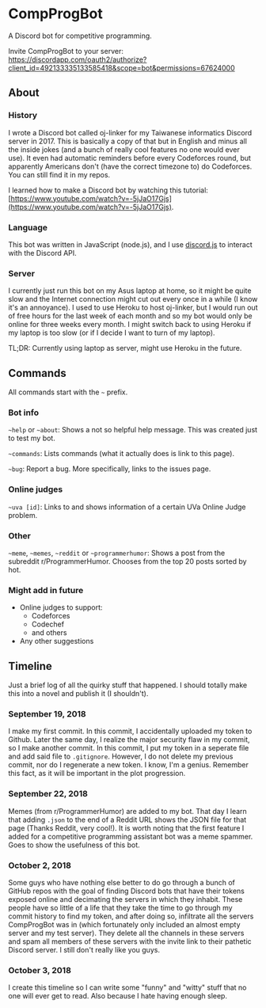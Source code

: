 # CompProgBot
A Discord bot for competitive programming. 

Invite CompProgBot to your server: https://discordapp.com/oauth2/authorize?client_id=492133335133585418&scope=bot&permissions=67624000

## About

### History
I wrote a Discord bot called oj-linker for my Taiwanese informatics Discord server in 2017. This is basically a copy of that but in English and minus all the inside jokes (and a bunch of really cool features no one would ever use). It even had automatic reminders before every Codeforces round, but apparently Americans don't (have the correct timezone to) do Codeforces. You can still find it in my repos.

I learned how to make a Discord bot by watching this tutorial: [https://www.youtube.com/watch?v=-5jJaO17Gjs](https://www.youtube.com/watch?v=-5jJaO17Gjs). 

### Language
This bot was written in JavaScript (node.js), and I use [discord.js](https://discord.js.org/) to interact with the Discord API.

### Server
I currently just run this bot on my Asus laptop at home, so it might be quite slow and the Internet connection might cut out every once in a while (I know it's an annoyance). I used to use Heroku to host oj-linker, but I would run out of free hours for the last week of each month and so my bot would only be online for three weeks every month. I might switch back to using Heroku if my laptop is too slow (or if I decide I want to turn of my laptop).

TL;DR: Currently using laptop as server, might use Heroku in the future.

## Commands
All commands start with the `~` prefix.

### Bot info
`~help` or `~about`: Shows a not so helpful help message. This was created just to test my bot.

`~commands`: Lists commands (what it actually does is link to this page).

`~bug`: Report a bug. More specifically, links to the issues page.

### Online judges
`~uva [id]`: Links to and shows information of a certain UVa Online Judge problem.

### Other
`~meme`, `~memes`, `~reddit` or `~programmerhumor`: Shows a post from the subreddit r/ProgrammerHumor. Chooses from the top 20 posts sorted by hot.

### Might add in future
- Online judges to support:
    - Codeforces
    - Codechef
    - and others
- Any other suggestions

## Timeline
Just a brief log of all the quirky stuff that happened. I should totally make this into a novel and publish it (I shouldn't).
### September 19, 2018
I make my first commit. In this commit, I accidentally uploaded my token to Github. Later the same day, I realize the major security flaw in my commit, so I make another commit. In this commit, I put my token in a seperate file and add said file to `.gitignore`. However, I do not delete my previous commit, nor do I regenerate a new token. I know, I'm a genius. Remember this fact, as it will be important in the plot progression. 
### September 22, 2018
Memes (from r/ProgrammerHumor) are added to my bot. That day I learn that adding `.json` to the end of a Reddit URL shows the JSON file for that page (Thanks Reddit, very cool!). It is worth noting that the first feature I added for a competitive programming assistant bot was a meme spammer. Goes to show the usefulness of this bot.
### October 2, 2018
Some guys who have nothing else better to do go through a bunch of GitHub repos with the goal of finding Discord bots that have their tokens exposed online and decimating the servers in which they inhabit. These people have so little of a life that they take the time to go through my commit history to find my token, and after doing so, infiltrate all the servers CompProgBot was in (which fortunately only included an almost empty server and my test server). They delete all the channels in these servers and spam all members of these servers with the invite link to their pathetic Discord server. I still don't really like you guys.
### October 3, 2018
I create this timeline so I can write some "funny" and "witty" stuff that no one will ever get to read. Also because I hate having enough sleep.